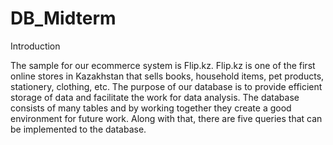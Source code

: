 # DB_Midterm
Introduction

The sample for our ecommerce system is Flip.kz. Flip.kz is one of the first online stores in Kazakhstan that sells books, household items, pet products, stationery, clothing, etc. The purpose of our database is to provide efficient storage of data and facilitate the work for data analysis. The database consists of many tables and by working together they create a good environment for future work. Along with that, there are five queries that can be implemented to the database.
